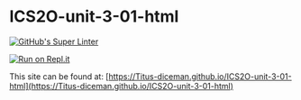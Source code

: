 # ICS2O-unit-3-01-html

[![GitHub's Super Linter](https://github.com/Titus-diceman/ICS2O-unit-3-01-html/workflows/GitHub's%20Super%20Linter/badge.svg)](https://github.com/Titus-diceman/ICS2O-unit-3-01-html/actions)

[![Run on Repl.it](https://repl.it/badge/github/Titus-diceman/ICS2O-unit-3-01-html)](https://repl.it/github/Titus-diceman/ICS2O-unit-3-01-html)

This site can be found at: [https://Titus-diceman.github.io/ICS2O-unit-3-01-html](https://Titus-diceman.github.io/ICS2O-unit-3-01-html)

